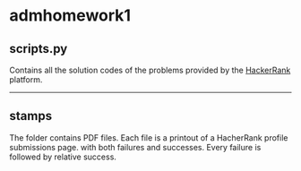 # admhomework1
 
 ## scripts.py 
 Contains all the solution codes of the problems provided by the [HackerRank](https://www.hackerrank.com) platform.
 
 ***
 ## stamps
 The folder contains PDF files.
 Each file is a printout of a HacherRank profile submissions page.
 with both failures and successes. 
 Every failure is followed by relative success.
